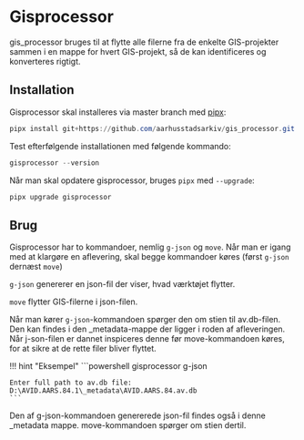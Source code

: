 # Gisprocessor

gis_processor bruges til at flytte alle filerne fra de enkelte GIS-projekter sammen i en mappe for hvert GIS-projekt, så de kan identificeres og konverteres rigtigt.

## Installation
Gisprocessor skal installeres via master branch med [pipx](pipx.md):

```powershell
pipx install git+https://github.com/aarhusstadsarkiv/gis_processor.git
```

Test efterfølgende installationen med følgende kommando:

```powershell
gisprocessor --version
```

Når man skal opdatere gisprocessor, bruges `pipx` med `--upgrade`:

```powershell
pipx upgrade gisprocessor
```

## Brug
Gisprocessor har to kommandoer, nemlig `g-json` og `move`. Når man er igang med at klargøre en aflevering, skal begge kommandoer køres (først `g-json` dernæst `move`)

`g-json` genererer en json-fil der viser, hvad værktøjet flytter.

`move` flytter GIS-filerne i json-filen.

Når man kører `g-json`-kommandoen spørger den om stien til av.db-filen. Den kan findes i den _metadata-mappe der ligger i roden af afleveringen. Når j-son-filen er dannet inspiceres denne før move-kommandoen køres, for at sikre at de rette filer bliver flyttet.

!!! hint "Eksempel" 
    ```powershell
    gisprocessor g-json

    Enter full path to av.db file: D:\AVID.AARS.84.1\_metadata\AVID.AARS.84.av.db
    ```

Den af g-json-kommandoen genererede json-fil findes også i denne _metadata mappe. move-kommandoen spørger om stien dertil.